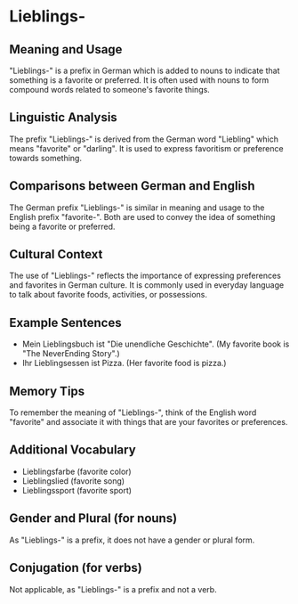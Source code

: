 # Lieblings-
## Meaning and Usage
"Lieblings-" is a prefix in German which is added to nouns to indicate that something is a favorite or preferred. It is often used with nouns to form compound words related to someone's favorite things.

## Linguistic Analysis
The prefix "Lieblings-" is derived from the German word "Liebling" which means "favorite" or "darling". It is used to express favoritism or preference towards something.

## Comparisons between German and English
The German prefix "Lieblings-" is similar in meaning and usage to the English prefix "favorite-". Both are used to convey the idea of something being a favorite or preferred.

## Cultural Context
The use of "Lieblings-" reflects the importance of expressing preferences and favorites in German culture. It is commonly used in everyday language to talk about favorite foods, activities, or possessions.

## Example Sentences
- Mein Lieblingsbuch ist "Die unendliche Geschichte". (My favorite book is "The NeverEnding Story".)
- Ihr Lieblingsessen ist Pizza. (Her favorite food is pizza.)

## Memory Tips
To remember the meaning of "Lieblings-", think of the English word "favorite" and associate it with things that are your favorites or preferences.

## Additional Vocabulary
- Lieblingsfarbe (favorite color)
- Lieblingslied (favorite song)
- Lieblingssport (favorite sport)

## Gender and Plural (for nouns)
As "Lieblings-" is a prefix, it does not have a gender or plural form.

## Conjugation (for verbs)
Not applicable, as "Lieblings-" is a prefix and not a verb.